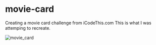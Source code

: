 # movie-card
Creating a movie card challenge from iCodeThis.com
This is what I was attemping to recreate.

![movie_card](https://user-images.githubusercontent.com/118899988/211288921-b13b3bfe-9cae-4697-9e20-e83cf0d9184f.png)
